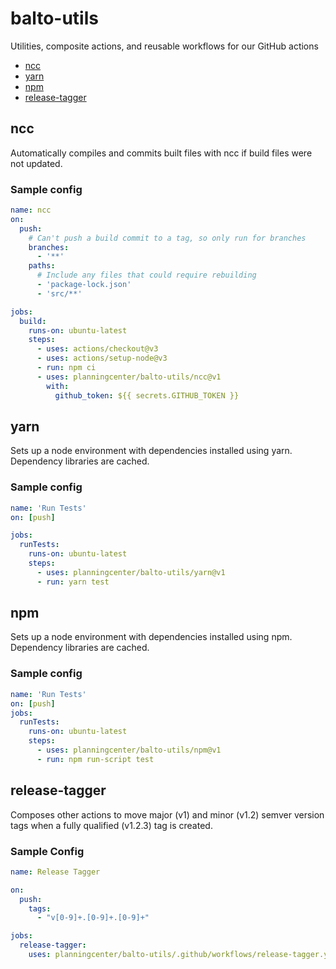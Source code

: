 # balto-utils
Utilities, composite actions, and reusable workflows for our GitHub actions

- [ncc](#ncc)
- [yarn](#yarn)
- [npm](#npm)
- [release-tagger](#release-tagger)

## ncc

Automatically compiles and commits built files with ncc if build files were not
updated.

### Sample config

```yml
name: ncc
on:
  push:
    # Can't push a build commit to a tag, so only run for branches
    branches:
      - '**'
    paths:
      # Include any files that could require rebuilding
      - 'package-lock.json'
      - 'src/**'

jobs:
  build:
    runs-on: ubuntu-latest
    steps:
      - uses: actions/checkout@v3
      - uses: actions/setup-node@v3
      - run: npm ci
      - uses: planningcenter/balto-utils/ncc@v1
        with:
          github_token: ${{ secrets.GITHUB_TOKEN }}
```

## yarn

Sets up a node environment with dependencies installed using yarn. Dependency libraries
are cached.

### Sample config

```yml
name: 'Run Tests'
on: [push]

jobs:
  runTests:
    runs-on: ubuntu-latest
    steps:
      - uses: planningcenter/balto-utils/yarn@v1
      - run: yarn test
```

## npm

Sets up a node environment with dependencies installed using npm. Dependency libraries
are cached.

### Sample config

```yml
name: 'Run Tests'
on: [push]
jobs:
  runTests:
    runs-on: ubuntu-latest
    steps:
      - uses: planningcenter/balto-utils/npm@v1
      - run: npm run-script test
```

## release-tagger

Composes other actions to move major (v1) and minor (v1.2) semver version tags
when a fully qualified (v1.2.3) tag is created.

### Sample Config

```yml
name: Release Tagger

on:
  push:
    tags:
      - "v[0-9]+.[0-9]+.[0-9]+"

jobs:
  release-tagger:
    uses: planningcenter/balto-utils/.github/workflows/release-tagger.yml@v1
```
